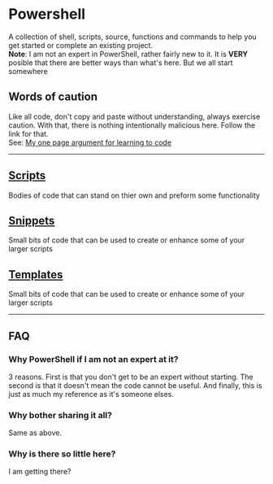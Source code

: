 # Powershell

A collection of shell, scripts, source, functions and commands to help you get started or complete an existing project. \
**Note**: I am not an expert in PowerShell, rather fairly new to it.  It is **VERY** posible that there are better ways than what's here. But we all start somewhere

## Words of caution
Like all code, don't copy and paste without understanding, always exercise caution.  With that, there is nothing intentionally malicious here. Follow the link for that. \
See: [My one page argument for learning to code](https://github.com/thedzy/my-one-page-argument-for-learning-to-code)

--- 

## [Scripts](https://github.com/thedzy/Powershell/tree/master/scripts)
Bodies of code that can stand on thier own and preform some functionality

## [Snippets](https://github.com/thedzy/Powershell/tree/master/snippets)
Small bits of code that can be used to create or enhance some of your larger scripts

## [Templates](https://github.com/thedzy/Powershell/tree/master/templates)
Small bits of code that can be used to create or enhance some of your larger scripts

--- 

## FAQ
### Why PowerShell if I am not an expert at it?
3 reasons. First is that you don't get to be an expert without starting.  The second is that it doesn't mean the code cannot be useful.  And finally, this is just as much my reference as it's someone elses.

### Why bother sharing it all?
Same as above.

### Why is there so little here?
I am getting there?





